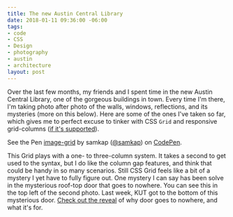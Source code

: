 ```yaml
---
title: The new Austin Central Library
date: 2018-01-11 09:36:00 -06:00
tags:
- code
- CSS
- Design
- photography
- austin
- architecture
layout: post
---
```


Over the last few months, my friends and I spent time in the new Austin Central Library, one of the gorgeous buildings in town. Every time I'm there, I'm taking photo after photo of the walls, windows, reflections, and its mysteries (more on this below). Here are some of the ones I've taken so far, which gives me to perfect excuse to tinker with CSS `Grid` and responsive grid-columns ([if it's supported](https://caniuse.com/#search=grid)).
<p data-height="700" data-theme-id="light" data-slug-hash="BJmaor" data-default-tab="result" data-user="samkap" data-embed-version="2" data-pen-title="image-grid" class="codepen">See the Pen <a href="https://codepen.io/samkap/pen/BJmaor/">image-grid</a> by samkap (<a href="https://codepen.io/samkap">@samkap</a>) on <a href="https://codepen.io">CodePen</a>.</p>
<script async src="https://production-assets.codepen.io/assets/embed/ei.js"></script>

This Grid plays with a one- to three-column system. It takes a second to get used to the syntax, but I do like the column gap features, and think that could be handy in so many scenarios. Still CSS Grid feels like a bit of a mystery I yet have to fully figure out. One mystery I can say has been solve in the mysterious roof-top door that goes to nowhere. You can see this in the top left of the second photo. Last week, KUT got to the bottom of this mysterious door. [Check out the reveal](http://kut.org/post/whats-deal-doors-nowhere-new-austin-central-library) of why door goes to nowhere, and what it's for.
